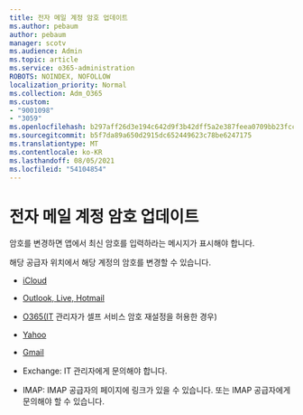 ```yaml
---
title: 전자 메일 계정 암호 업데이트
ms.author: pebaum
author: pebaum
manager: scotv
ms.audience: Admin
ms.topic: article
ms.service: o365-administration
ROBOTS: NOINDEX, NOFOLLOW
localization_priority: Normal
ms.collection: Adm_O365
ms.custom:
- "9001098"
- "3059"
ms.openlocfilehash: b297aff26d3e194c642d9f3b42dff5a2e387feea0709bb23fcc8182360453307
ms.sourcegitcommit: b5f7da89a650d2915dc652449623c78be6247175
ms.translationtype: MT
ms.contentlocale: ko-KR
ms.lasthandoff: 08/05/2021
ms.locfileid: "54104854"
---
```

# <a name="updating-your-email-account-password"></a>전자 메일 계정 암호 업데이트

암호를 변경하면 앱에서 최신 암호를 입력하라는 메시지가 표시해야 합니다.

해당 공급자 위치에서 해당 계정의 암호를 변경할 수 있습니다.

- [iCloud](https://support.apple.com/HT201487)

- [Outlook, Live, Hotmail](https://account.live.com/password/reset)

- [O365(IT](https://passwordreset.microsoftonline.com) 관리자가 셀프 서비스 암호 재설정을 허용한 경우)

- [Yahoo](https://login.yahoo.com/account/challenge/username?done=https%3A%2F%2Fwww.yahoo.com%2F&authMechanism=secondary&chllngnm=base&sessionIndex=QQ--)

- [Gmail](https://support.google.com/mail/answer/41078?co=GENIE.Platform%3DDesktop&hl=en)

- Exchange: IT 관리자에게 문의해야 합니다.

- IMAP: IMAP 공급자의 페이지에 링크가 있을 수 있습니다. 또는 IMAP 공급자에게 문의해야 할 수 있습니다.